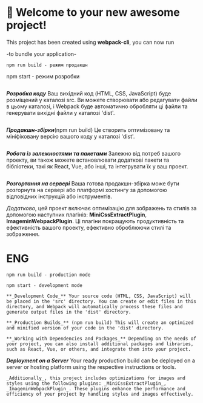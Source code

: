 # 🚀 Welcome to your new awesome project!

This project has been created using **webpack-cli**, you can now run

-to bundle your application-

```
npm run build - режим продакшн
```

npm start - режим розробки

```

```
**_Розробка коду_** Ваш вихідний код (HTML, CSS, JavaScript) буде розміщений у каталозі src. Ви можете створювати або редагувати файли в цьому каталозі, і Webpack буде автоматично обробляти ці файли та генерувати вихідні файли у
каталозі 'dist'.
```
```
**_Продакшн-збірки_**(npm run build) Це створить оптимізовану та мініфіковану
версію вашого коду у каталозі 'dist'.
```
```
**_Робота із залежностями та пакетами_** Залежно від потреб вашого проекту, ви
також можете встановлювати додаткові пакети та бібліотеки, такі як React, Vue,
або інші, та інтегрувати їх у ваш проект.
```
```
**_Розгортання на сервері_** Ваша готова продакшн-збірка може бути розгорнута на
сервері або платформі хостингу за допомогою відповідних інструкцій або
інструментів.


_Додатково_, цей проект включає оптимізацію для зображень та стилів за допомогою наступних плагінів: **MiniCssExtractPlugin**, **ImageminWebpackPlugin**. Ці плагіни покращують продуктивність та ефективність вашого проекту, ефективно оброблюючи стилі та зображення.


# ENG 
```
npm run build - production mode
```

```
npm start - development mode
```

```
**_Development Code_** Your source code (HTML, CSS, JavaScript) will be placed in the 'src' directory. You can create or edit files in this directory, and Webpack will automatically process these files and generate output files in the 'dist' directory.
```
```
**_Production Builds_** (npm run build) This will create an optimized and minified version of your code in the 'dist' directory.
```
```
**_Working with Dependencies and Packages_** Depending on the needs of your project, you can also install additional packages and libraries, such as React, Vue, or others, and integrate them into your project.
```
**_Deployment on a Server_** Your ready production build can be deployed on a server or hosting platform using the respective instructions or tools.
```
_Additionally_, this project includes optimizations for images and styles using the following plugins: _MiniCssExtractPlugin_, _ImageminWebpackPlugin_. These plugins enhance the performance and efficiency of your project by handling styles and images effectively.
```